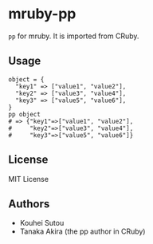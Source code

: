 # mruby-pp

`pp` for mruby. It is imported from CRuby.

## Usage

    object = {
      "key1" => ["value1", "value2"],
      "key2" => ["value3", "value4"],
      "key3" => ["value5", "value6"],
    }
    pp object
    # => {"key1"=>["value1", "value2"],
    #     "key2"=>["value3", "value4"],
    #     "key3"=>["value5", "value6"]}

## License

MIT License

## Authors

  * Kouhei Sutou
  * Tanaka Akira (the pp author in CRuby)
